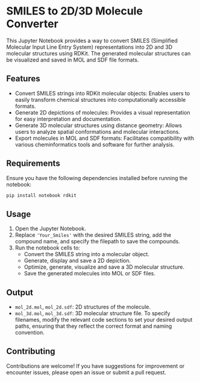 # SMILES to 2D/3D Molecule Converter

This Jupyter Notebook provides a way to convert SMILES (Simplified Molecular Input Line Entry System) representations into 2D and 3D molecular structures using RDKit. The generated molecular structures can be visualized and saved in MOL and SDF file formats.

## Features
- Convert SMILES strings into RDKit molecular objects: Enables users to easily transform chemical structures into computationally accessible formats.
- Generate 2D depictions of molecules: Provides a visual representation for easy interpretation and documentation.
- Generate 3D molecular structures using distance geometry: Allows users to analyze spatial conformations and molecular interactions.
- Export molecules in MOL and SDF formats: Facilitates compatibility with various cheminformatics tools and software for further analysis.

## Requirements
Ensure you have the following dependencies installed before running the notebook:

```bash
pip install notebook rdkit
```

## Usage
1. Open the Jupyter Notebook.
2. Replace `'Your_Smiles'` with the desired SMILES string, add the compound name, and specify the filepath to save the compounds.
3. Run the notebook cells to:
   - Convert the SMILES string into a molecular object.
   - Generate, display and save a 2D depiction.
   - Optimize, generate, visualize and save a 3D molecular structure.
   - Save the generated molecules into MOL or SDF files.


## Output
- `mol_2d.mol`, `mol_2d.sdf`: 2D structures of the molecule.
- `mol_3d.mol`, `mol_3d.sdf`: 3D molecular structure file.
To specify filenames, modify the relevant code sections to set your desired output paths, ensuring that they reflect the correct format and naming convention.

## Contributing
Contributions are welcome! If you have suggestions for improvement or encounter issues, please open an issue or submit a pull request.
